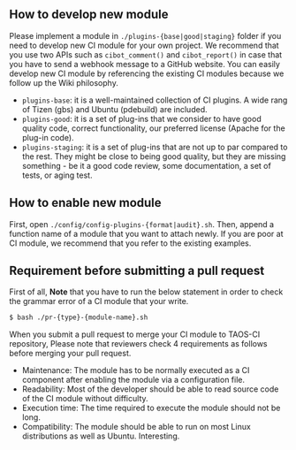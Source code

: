 
## How to develop new module
Please implement a module in `./plugins-{base|good|staging}` folder if you need to develop new CI module for your own project. We recommend that you use two APIs such as `cibot_comment()` and `cibot_report()` in case that you have to send a webhook message to a GitHub website. You can easily develop new CI module by referencing the existing CI modules because we follow up the Wiki philosophy.
   - `plugins-base`: it is a well-maintained collection of CI plugins. A wide rang of Tizen (gbs) and Ubuntu (pdebuild) are included.
   - `plugins-good`: it is a set of plug-ins that we consider to have good quality code, correct functionality, our preferred license (Apache for the plug-in code).
   - `plugins-staging`: it is a set of plug-ins that are not up to par compared to the rest. They might be close to being good quality, but they are missing something - be it a good code review, some documentation, a set of tests, or aging test.


## How to enable new module
First, open `./config/config-plugins-{format|audit}.sh`. Then, append a function name of a module that you want to attach newly. If you are poor at CI module, we recommend that you refer to the existing examples.


## Requirement before submitting a pull request
First of all, **Note** that you have to run the below statement in order to check the grammar error of a CI module that your write.
```bash
$ bash ./pr-{type}-{module-name}.sh
```

When you submit a pull request to merge your CI module to TAOS-CI repository, Please note that reviewers check 4 requirements as follows before merging your pull request.
* Maintenance: The module has to be normally executed as a CI component after enabling the module via a configuration file.
* Readability: Most of the developer should be able to read source code of the CI module without difficulty.
* Execution time: The time required to execute the module should not be long.
* Compatibility: The module should be able to run on most Linux distributions as well as Ubuntu.
Interesting.
